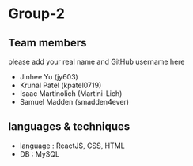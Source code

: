 # Group-2

## Team members 
please add your real name and GitHub username here

* Jinhee Yu (jy603)
* Krunal Patel (kpatel0719)
* Isaac Martinolich (Martini-Lich)
* Samuel Madden (smadden4ever)

## languages & techniques

* language : ReactJS, CSS, HTML
* DB : MySQL
